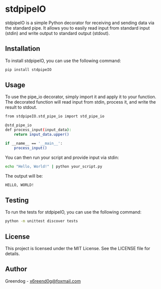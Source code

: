 # stdpipeIO

stdpipeIO is a simple Python decorator for receiving and sending data via the standard pipe. It allows you to easily read input from standard input (stdin) and write output to standard output (stdout).

## Installation

To install stdpipeIO, you can use the following command:

```sh
pip install stdpipeIO
```

## Usage
To use the pipe_io decorator, simply import it and apply it to your function. The decorated function will read input from stdin, process it, and write the result to stdout.

```sh
from stdpipeIO.std_pipe_io import std_pipe_io

@std_pipe_io
def process_input(input_data):
    return input_data.upper()

if __name__ == '__main__':
    process_input()
```

You can then run your script and provide input via stdin:

```sh
echo "Hello, World!" | python your_script.py
```

The output will be:

```sh
HELLO, WORLD!
```

## Testing
To run the tests for stdpipeIO, you can use the following command:

```sh
python -m unittest discover tests
```

## License
This project is licensed under the MIT License. See the LICENSE file for details.

## Author
Greendog - x6reend0g@foxmail.com 